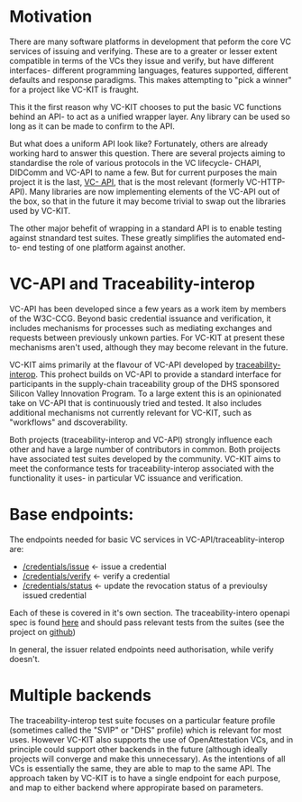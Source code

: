 
# Motivation

There are many software platforms in development that peform the core VC
services of issuing and verifying. These are to a greater or lesser extent
compatible in terms of the VCs they issue and verify, but have different
interfaces- different programming languages, features supported, different
defaults and response paradigms. This makes attempting to "pick a winner" for
a project like VC-KIT is fraught.

This it the first reason why VC-KIT chooses to put the basic VC functions
behind an API- to act as a unified wrapper layer. Any library can be used so
long as it can be made to confirm to the API.

But what does a uniform API look like? Fortunately, others are already working
hard to answer this question. There are several projects aiming to standardise
the role of various protocols in the VC lifecycle- CHAPI, DIDComm and VC-API
to name a few. But for current purposes the main project it is the last, [VC-
API](https://github.com/w3c-ccg/vc-api), that is the most relevant (formerly
VC-HTTP-API). Many libraries are now implementing elements of the VC-API out
of the box, so that in the future it may become trivial to swap out the
libraries used by VC-KIT.

The other major behefit of wrapping in a standard API is to enable testing
against stnandard test suites. These greatly simplifies the automated end-to-
end testing of one platform against another.

# VC-API and Traceability-interop

VC-API has been developed since a few years as a work item by members of the
W3C-CCG. Beyond basic credential issuance and verification, it includes
mechanisms for processes such as mediating exchanges and requests between
previously unkown parties. For VC-KIT at present these mechanisms aren't used,
although they may become relevant in the future.

VC-KIT aims primarily at the flavour of VC-API developed by [traceability-
interop](https://github.com/w3c-ccg/traceability-interop). This prohect builds
on VC-API to provide a standard interface for participants in the supply-chain
traceability group of the DHS sponsored Silicon Valley Innovation Program. To
a large extent this is an opinionated take on VC-API that is continuously
tried and tested. It also includes additional mechanisms not currently
relevant for VC-KIT, such as "workflows" and dscoverability.

Both projects (traceability-interop and VC-API) strongly influence each other
and have a large number of contributors in common. Both proijects have
associated test suites developed by the community. VC-KIT aims to meet the
conformance tests for traceability-interop associated with the functionality
it uses- in particular VC issuance and verification.

# Base endpoints:

The endpoints needed for basic VC services in VC-API/traceablity-interop are:

  * [/credentials/issue](issue.md) <\- issue a credential
  * [/credentials/verify](verify.md) <\- verify a credential
  * [/credentials/status](status.md) <\- update the revocation status of a previoulsy issued credential

Each of these is covered in it's own section. The traceability-intero openapi
spec is found [here](https://w3c-ccg.github.io/traceability-interop/) and
should pass relevant tests from the suites (see the project on
[github](https://github.com/w3c-ccg/traceability-interop))

In general, the issuer related endpoints need authorisation, while verify
doesn't.

# Multiple backends

The traceability-interop test suite focuses on a particular feature profile
(sometimes called the "SVIP" or "DHS" profile) which is relevant for most
uses. However VC-KIT also supports the use of OpenAttestation VCs, and in
principle could support other backends in the future (although ideally
projects will converge and make this unnecessary). As the intentions of all
VCs is essentially the same, they are able to map to the same API. The
approach taken by VC-KIT is to have a single endpoint for each purpose, and
map to either backend where appropirate based on parameters.

